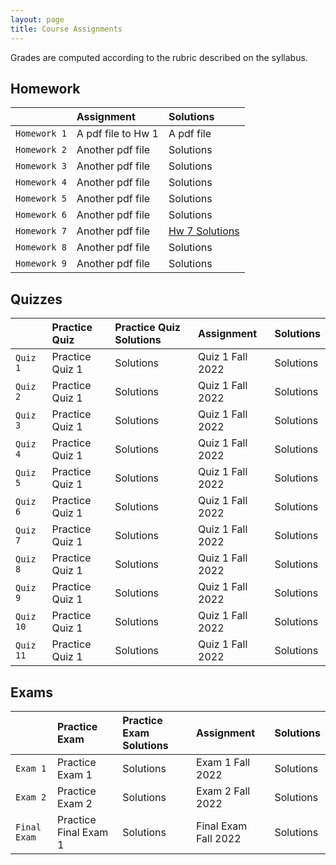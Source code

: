 ```yaml
---
layout: page
title: Course Assignments
---
```


Grades are computed according to the rubric described on the syllabus.

## Homework

|             | Assignment         | Solutions  |
|:------------|:-------------------|:-----------|
| `Homework 1`| A pdf file to Hw 1 | A pdf file |
| `Homework 2`| Another pdf file   | Solutions  |
| `Homework 3`| Another pdf file   | Solutions  |
| `Homework 4`| Another pdf file   | Solutions  |
| `Homework 5`| Another pdf file   | Solutions  |
| `Homework 6`| Another pdf file   | Solutions  |
| `Homework 7`| Another pdf file   | <a href = "{{ site.baseurl }}/CourseMaterials/Homework/Hw-7-SolutionsFALL2022.pdf">Hw 7 Solutions</a> |
| `Homework 8`| Another pdf file   | Solutions  |
| `Homework 9`| Another pdf file   | Solutions  |

## Quizzes

|          | Practice Quiz | Practice Quiz Solutions | Assignment | Solutions |
|:---------|:--------------|:------------------------|:-----------|:----------|
| `Quiz 1` | Practice Quiz 1 | Solutions | Quiz 1 Fall 2022  | Solutions |
| `Quiz 2` | Practice Quiz 1 | Solutions | Quiz 1 Fall 2022  | Solutions |
| `Quiz 3` | Practice Quiz 1 | Solutions | Quiz 1 Fall 2022  | Solutions |
| `Quiz 4` | Practice Quiz 1 | Solutions | Quiz 1 Fall 2022  | Solutions |
| `Quiz 5` | Practice Quiz 1 | Solutions | Quiz 1 Fall 2022  | Solutions |
| `Quiz 6` | Practice Quiz 1 | Solutions | Quiz 1 Fall 2022  | Solutions |
| `Quiz 7` | Practice Quiz 1 | Solutions | Quiz 1 Fall 2022  | Solutions |
| `Quiz 8` | Practice Quiz 1 | Solutions | Quiz 1 Fall 2022  | Solutions |
| `Quiz 9` | Practice Quiz 1 | Solutions | Quiz 1 Fall 2022  | Solutions |
| `Quiz 10` | Practice Quiz 1 | Solutions | Quiz 1 Fall 2022  | Solutions |
| `Quiz 11` | Practice Quiz 1 | Solutions | Quiz 1 Fall 2022  | Solutions |

## Exams

|          | Practice Exam | Practice Exam Solutions | Assignment | Solutions |
|:---------|:--------------|:------------------------|:-----------|:----------|
| `Exam 1` | Practice Exam 1 | Solutions | Exam 1 Fall 2022  | Solutions |
| `Exam 2` | Practice Exam 2 | Solutions | Exam 2 Fall 2022  | Solutions |
| `Final Exam` | Practice Final Exam 1 | Solutions | Final Exam Fall 2022  | Solutions |